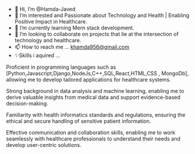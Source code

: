 - 👋 Hi, I’m @Hamda-Javed
- 👀 I’m interested and Passionate about Technology and Health | Enabling Positive Impact in Healthcare.
- 🌱 I’m currently learning Mern stack development.
- 💞️ I’m looking to collaborate on projects that lie at the intersection of technology and healthcare.
- 📫 How to reach me ... khamda956@gmail.com
- ✨Skills i aquired ... 

Proficient in programming languages such as [Python,Javascript,Django,NodeJs,C++,SQL,React,HTML,CSS , MongoDb], allowing me to develop tailored applications for healthcare systems.

Strong background in data analysis and machine learning, enabling me to derive valuable insights from medical data and support evidence-based decision-making.

Familiarity with health informatics standards and regulations, ensuring the ethical and secure handling of sensitive patient information.

Effective communication and collaboration skills, enabling me to work seamlessly with healthcare professionals to understand their needs and develop user-centric solutions.

